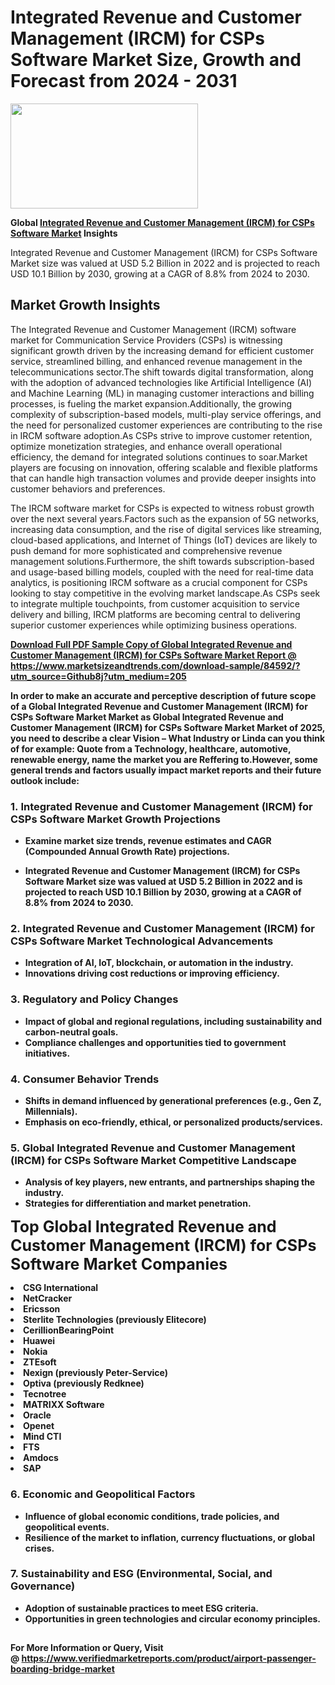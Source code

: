 <H1>Integrated Revenue and Customer Management (IRCM) for CSPs Software Market Size, Growth and Forecast from 2024 - 2031</H1><img class="aligncenter size-medium wp-image-584254" src="https://thirdeyenews.in/wp-content/uploads/2024/09/Global-Market-Research-300x168.jpeg" alt="" width="300" height="168" /><p><strong>Global&nbsp;<a href="https://www.marketsizeandtrends.com/download-sample/84592/?utm_source=Github8j?utm_medium=205">Integrated Revenue and Customer Management (IRCM) for CSPs Software Market</a> Insights</strong></p><p>Integrated Revenue and Customer Management (IRCM) for CSPs Software Market size was valued at USD 5.2 Billion in 2022 and is projected to reach USD 10.1 Billion by 2030, growing at a CAGR of 8.8% from 2024 to 2030.</p><p><h2>Market Growth Insights</h2> <p>The Integrated Revenue and Customer Management (IRCM) software market for Communication Service Providers (CSPs) is witnessing significant growth driven by the increasing demand for efficient customer service, streamlined billing, and enhanced revenue management in the telecommunications sector.The shift towards digital transformation, along with the adoption of advanced technologies like Artificial Intelligence (AI) and Machine Learning (ML) in managing customer interactions and billing processes, is fueling the market expansion.Additionally, the growing complexity of subscription-based models, multi-play service offerings, and the need for personalized customer experiences are contributing to the rise in IRCM software adoption.As CSPs strive to improve customer retention, optimize monetization strategies, and enhance overall operational efficiency, the demand for integrated solutions continues to soar.Market players are focusing on innovation, offering scalable and flexible platforms that can handle high transaction volumes and provide deeper insights into customer behaviors and preferences.</p> <p><strong><a href="#"></a></strong></p> <p>The IRCM software market for CSPs is expected to witness robust growth over the next several years.Factors such as the expansion of 5G networks, increasing data consumption, and the rise of digital services like streaming, cloud-based applications, and Internet of Things (IoT) devices are likely to push demand for more sophisticated and comprehensive revenue management solutions.Furthermore, the shift towards subscription-based and usage-based billing models, coupled with the need for real-time data analytics, is positioning IRCM software as a crucial component for CSPs looking to stay competitive in the evolving market landscape.As CSPs seek to integrate multiple touchpoints, from customer acquisition to service delivery and billing, IRCM platforms are becoming central to delivering superior customer experiences while optimizing business operations.</p> <p><strong><a href="#"></p><p><span class=""><strong>Download Full PDF Sample Copy of Global Integrated Revenue and Customer Management (IRCM) for CSPs Software Market Report</strong> @ <a href="https://www.marketsizeandtrends.com/download-sample/84592/?utm_source=Github8j?utm_medium=205" target="_blank">https://www.marketsizeandtrends.com/download-sample/84592/?utm_source=Github8j?utm_medium=205</a></span></p><p>In order to make an accurate and perceptive description of future scope of a Global&nbsp;Integrated Revenue and Customer Management (IRCM) for CSPs Software Market Market as Global&nbsp;Integrated Revenue and Customer Management (IRCM) for CSPs Software Market Market of 2025, you need to describe a clear Vision &ndash; What Industry or Linda can you think of for example: Quote from a Technology, healthcare, automotive, renewable energy, name the market you are Reffering to.However, some general trends and factors usually impact market reports and their future outlook include:</p><h3>1.&nbsp;<strong>Integrated Revenue and Customer Management (IRCM) for CSPs Software Market Growth Projections</strong></h3><ul><li>Examine market size trends, revenue estimates and CAGR (Compounded Annual Growth Rate) projections.</li><li><p>Integrated Revenue and Customer Management (IRCM) for CSPs Software Market size was valued at USD 5.2 Billion in 2022 and is projected to reach USD 10.1 Billion by 2030, growing at a CAGR of 8.8% from 2024 to 2030.</p></li></ul><h3>2.&nbsp;<strong>Integrated Revenue and Customer Management (IRCM) for CSPs Software Market Technological Advancements</strong></h3><ul><li>Integration of AI, IoT, blockchain, or automation in the industry.</li><li>Innovations driving cost reductions or improving efficiency.</li></ul><h3>3.&nbsp;<strong>Regulatory and Policy Changes</strong></h3><ul><li>Impact of global and regional regulations, including sustainability and carbon-neutral goals.</li><li>Compliance challenges and opportunities tied to government initiatives.</li></ul><h3>4.&nbsp;<strong>Consumer Behavior Trends</strong></h3><ul><li>Shifts in demand influenced by generational preferences (e.g., Gen Z, Millennials).</li><li>Emphasis on eco-friendly, ethical, or personalized products/services.</li></ul><h3>5.&nbsp;<strong>Global Integrated Revenue and Customer Management (IRCM) for CSPs Software Market Competitive Landscape</strong></h3><ul><li>Analysis of key players, new entrants, and partnerships shaping the industry.</li><li>Strategies for differentiation and market penetration.</li></ul><p data-pm-slice="1 1 []"><span style="color: inherit; font-family: inherit; font-size: 25px;">Top Global Integrated Revenue and Customer Management (IRCM) for CSPs Software Market Companies</span></p><div class="" data-test-id=""><p><li>CSG International</li><li> NetCracker</li><li> Ericsson</li><li> Sterlite Technologies (previously Elitecore)</li><li> CerillionBearingPoint</li><li> Huawei</li><li> Nokia</li><li> ZTEsoft</li><li> Nexign (previously Peter-Service)</li><li> Optiva (previously Redknee)</li><li> Tecnotree</li><li> MATRIXX Software</li><li> Oracle</li><li> Openet</li><li> Mind CTI</li><li> FTS</li><li> Amdocs</li><li> SAP</li></p></div><h3>6.&nbsp;<strong>Economic and Geopolitical Factors</strong></h3><ul><li>Influence of global economic conditions, trade policies, and geopolitical events.</li><li>Resilience of the market to inflation, currency fluctuations, or global crises.</li></ul><h3>7.&nbsp;<strong>Sustainability and ESG (Environmental, Social, and Governance)</strong></h3><ul><li>Adoption of sustainable practices to meet ESG criteria.</li><li>Opportunities in green technologies and circular economy principles.</li></ul><h2><strong style="font-size: 14px;">For More Information or Query, Visit @&nbsp;</strong><a style="background-color: #ffffff; font-size: 14px;" href="https://www.marketsizeandtrends.com/report/integrated-revenue-and-customer-management-ircm-for-csps-software-market/" target="_blank">https://www.verifiedmarketreports.com/product/airport-passenger-boarding-bridge-market</a></h2>